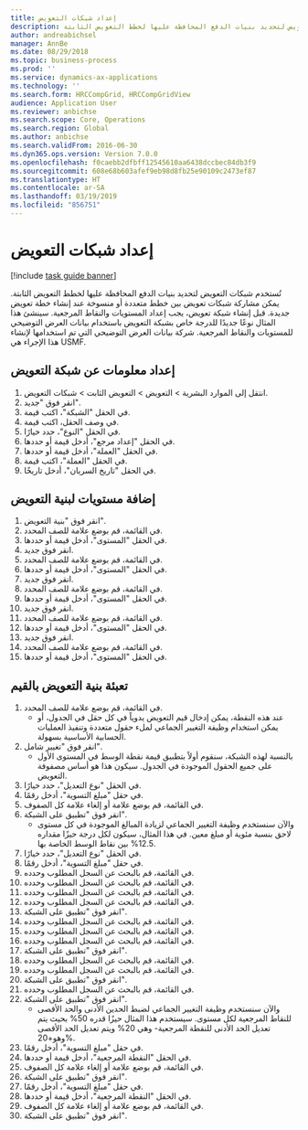 ```yaml
---
title: إعداد شبكات التعويض
description: تُستخدم شبكات التعويض لتحديد بنيات الدفع المحافظة عليها لخطط التعويض الثابتة.
author: andreabichsel
manager: AnnBe
ms.date: 08/29/2018
ms.topic: business-process
ms.prod: ''
ms.service: dynamics-ax-applications
ms.technology: ''
ms.search.form: HRCCompGrid, HRCCompGridView
audience: Application User
ms.reviewer: anbichse
ms.search.scope: Core, Operations
ms.search.region: Global
ms.author: anbichse
ms.search.validFrom: 2016-06-30
ms.dyn365.ops.version: Version 7.0.0
ms.openlocfilehash: f0caebb2dfbff12545610aa6438dccbec84db3f9
ms.sourcegitcommit: 608e68b603afef9eb98d8fb25e90109c2473ef87
ms.translationtype: HT
ms.contentlocale: ar-SA
ms.lasthandoff: 03/19/2019
ms.locfileid: "856751"
---
```

# <a name="set-up-compensation-grids"></a>إعداد شبكات التعويض

[!include [task guide banner](../../includes/task-guide-banner.md)]

تُستخدم شبكات التعويض لتحديد بنيات الدفع المحافظة عليها لخطط التعويض الثابتة. يمكن مشاركة شبكات تعويض بين خطط متعددة أو منسوخة عند إنشاء خطة تعويض جديدة.  قبل إنشاء شبكة تعويض، يجب إعداد المستويات والنقاط المرجعية. سينشئ هذا المثال نوعًا جديدًا للدرجة خاص بشبكة التعويض باستخدام بيانات العرض التوضيحي للمستويات والنقاط المرجعية. شركة بيانات العرض التوضيحي التي تم استخدامها لإنشاء هذا الإجراء هي USMF.


## <a name="set-up-information-about-the-compensation-grid"></a>إعداد معلومات عن شبكة التعويض
1. انتقل إلى الموارد البشرية > التعويض > التعويض الثابت > شبكات التعويض.
2. انقر فوق "جديد".
3. في الحقل "الشبكة"، اكتب قيمة.
4. في وصف الحقل، اكتب قيمة.
5. في الحقل "النوع"، حدد خيارًا.
6. في الحقل "إعداد مرجع"، أدخل قيمة أو حددها.
7. في الحقل "العملة"، أدخل قيمة أو حددها.
8. في الحقل "العملة"، اكتب قيمة.
9. في الحقل "تاريخ السريان"، أدخل تاريخًا.

## <a name="add-levels-to-the-compensation-structure"></a>إضافة مستويات لبنية التعويض
1. انقر فوق "بنية التعويض".
2. في القائمة، قم بوضع علامة للصف المحدد.
3. في الحقل "المستوى"، أدخل قيمة أو حددها.
4. انقر فوق جديد.
5. في القائمة، قم بوضع علامة للصف المحدد.
6. في الحقل "المستوى"، أدخل قيمة أو حددها.
7. انقر فوق جديد.
8. في القائمة، قم بوضع علامة للصف المحدد.
9. في الحقل "المستوى"، أدخل قيمة أو حددها.
10. انقر فوق جديد.
11. في القائمة، قم بوضع علامة للصف المحدد.
12. في الحقل "المستوى"، أدخل قيمة أو حددها.
13. انقر فوق جديد.
14. في القائمة، قم بوضع علامة للصف المحدد.
15. في الحقل "المستوى"، أدخل قيمة أو حددها.

## <a name="fill-in-the-compensation-structure-with-values"></a>تعبئة بنية التعويض بالقيم
1. في القائمة، قم بوضع علامة للصف المحدد.
    * عند هذه النقطة، يمكن إدخال قيم التعويض يدوياً في كل حقل في الجدول، أو يمكن استخدام وظيفة التغيير الجماعي لملء حقول متعددة وتنفيذ العمليات الحسابية الأساسية بسهولة.  
2. انقر فوق "تغيير شامل".
    * بالنسبة لهذه الشبكة، سنقوم أولاً بتطبيق قيمة نقطة الوسط في المستوى الأول على جميع الحقول الموجودة في الجدول. سيكون هذا هو أساس مصفوفة التعويض.  
3. في الحقل "نوع التعديل"، حدد خيارًا.
4. في حقل "مبلغ التسوية‬"‬، أدخل رقمًا.
5. في القائمة، قم بوضع علامة أو إلغاء علامة كل الصفوف.
6. انقر فوق "تطبيق على الشبكة".
    * والآن سنستخدم وظيفة التغيير الجماعي لزيادة المبالغ الموجودة في كل مستوى لاحق بنسبة مئوية أو مبلغ معين. في هذا المثال، سيكون لكل درجة حيزًا مقداره 12.5% بين نقاط الوسط الخاصة بها.  
7. في الحقل "نوع التعديل"، حدد خيارًا.
8. في حقل "مبلغ التسوية‬"‬، أدخل رقمًا.
9. في القائمة، قم بالبحث عن السجل المطلوب وحدده.
10. في القائمة، قم بالبحث عن السجل المطلوب وحدده.
11. في القائمة، قم بالبحث عن السجل المطلوب وحدده.
12. في القائمة، قم بالبحث عن السجل المطلوب وحدده.
13. انقر فوق "تطبيق على الشبكة".
14. في القائمة، قم بالبحث عن السجل المطلوب وحدده.
15. في القائمة، قم بالبحث عن السجل المطلوب وحدده.
16. في القائمة، قم بالبحث عن السجل المطلوب وحدده.
17. انقر فوق "تطبيق على الشبكة".
18. في القائمة، قم بالبحث عن السجل المطلوب وحدده.
19. في القائمة، قم بالبحث عن السجل المطلوب وحدده.
20. انقر فوق "تطبيق على الشبكة".
21. في القائمة، قم بالبحث عن السجل المطلوب وحدده.
22. انقر فوق "تطبيق على الشبكة".
    * والآن سنستخدم وظيفة التغيير الجماعي لضبط الحدين الأدنى والحد الأقصى للنقاط المرجعية لكل مستوى. سيستخدم هذا المثال حيزًا قدره 50% بحيث يتم تعديل الحد الأدنى للنقطة المرجعية- وهي 20% ويتم تعديل الحد الأقصى وهو+20%.  
23. في حقل "مبلغ التسوية‬"‬، أدخل رقمًا.
24. في الحقل "النقطة المرجعية"، أدخل قيمة أو حددها.
25. في القائمة، قم بوضع علامة أو إلغاء علامة كل الصفوف.
26. انقر فوق "تطبيق على الشبكة".
27. في حقل "مبلغ التسوية‬"‬، أدخل رقمًا.
28. في الحقل "النقطة المرجعية"، أدخل قيمة أو حددها.
29. في القائمة، قم بوضع علامة أو إلغاء علامة كل الصفوف.
30. انقر فوق "تطبيق على الشبكة".

